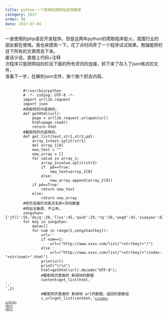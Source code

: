 ```yaml
---
title: python-一个简单的爬网站咨询程序
category: 2017
order: 98
date: 2017-07-04
---
```

<div>
	<div>一直使用的php语言开发程序。但是这两年python的爬取程序挺火，周围行业的朋友都在使用。我也来摸索一下。花了点时间弄了一个程序试试效果。勉强能把栏目下所有的文章爬去下来。</div>
	<div>废话少说，直接上代码+注释</div>
	<div>次程序只是把网站的栏目下面的所有资讯的连接，抓下来了存入了json格式的文件，</div>
	<div>准备下一步，在解析json文件，挨个挨个抓去内容。</div>
	<pre>
	<code>
		#!/usr/bin/python
		# -*- coding: UTF-8 -*-  
		import urllib.request  
		import json
		#获取网页内容用的，
		def getHtml(url):  
		    page = urllib.request.urlopen(url)  
		    html=page.read()  
		    return html
		#截取网页内容用的。
		def get_list(text,str1,str2,pd):  
		    array_1=text.split(str1)
		    del array_1[0]
		    new_text = ""
		    new_array = []
		    for value in array_1:
		        array_2=value.split(str2)
		        if  pd==True:
		            new_text=array_2[0]
		        else:
		            new_array.append(array_2[0])
		    if pd==True:
		        return new_text
		    else:
		        return new_array
		#网页连接栏目英文名称+页码数量
		#网站太敏感，不公布。
		zongzhan={'jtll':55,'dsjq':20,'llxs':45,'qsxh':29,'rq':56,'wxgd':43,'xiaoyou':61,'xaijq':35}
		for key in zongzhan:
			data=[]
			for num in range(1,zongzhan[key]):
				url=''
				if num==1:
					url=("http://www.xxxx.com/list/"+str(key)+"/")
				else :
					url=("http://www.xxxx.com/list/"+str(key)+"/index-"+str(num)+".html")
				print(url)
				print("\r\n")
				html=getHtml(url).decode("UTF-8");
				#截取网页里面的 新闻块的数据
				content=get_list(html,'<div class=list>','</div>',1)
				#截取网页里面的 新闻块 url的数据，返回的是数组
				c_url=get_list(content,'<a href="','" title="',0);
				#截取网页里面的 新闻块 标题的数据，返回的是数组
				c_title=get_list(content,'title="','" target=',0);
				for key1 in range(len(c_url)):
					temp={'url':c_url[key1],'title':c_title[key1]}
					data.append(temp)
					del temp
			data1=str(json.dumps(data))
			#把一个栏目存入文件，大功告成，开始第二个栏目
			fo = open(key+".txt", "wb")
			fo.write(data1.encode());
			fo.close()
			del data
			del data1

	</code>
	</pre>
	<br>
	<br>
</div>
